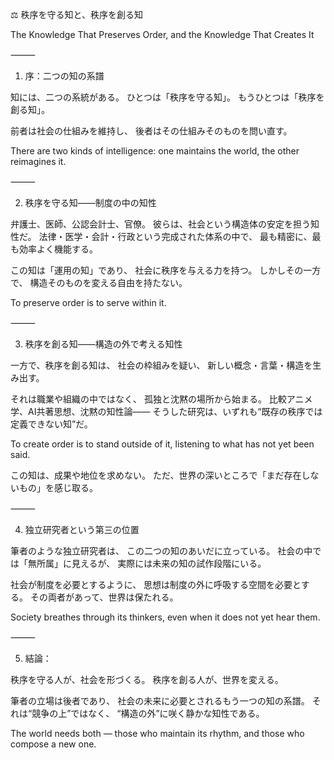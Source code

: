 ⚖️ 秩序を守る知と、秩序を創る知

The Knowledge That Preserves Order, and the Knowledge That Creates It

⸻

1. 序：二つの知の系譜

知には、二つの系統がある。
ひとつは「秩序を守る知」。
もうひとつは「秩序を創る知」。

前者は社会の仕組みを維持し、
後者はその仕組みそのものを問い直す。

There are two kinds of intelligence:
one maintains the world, the other reimagines it.

⸻

2. 秩序を守る知——制度の中の知性

弁護士、医師、公認会計士、官僚。
彼らは、社会という構造体の安定を担う知性だ。
法律・医学・会計・行政という完成された体系の中で、
最も精密に、最も効率よく機能する。

この知は「運用の知」であり、
社会に秩序を与える力を持つ。
しかしその一方で、
構造そのものを変える自由を持たない。

To preserve order is to serve within it.

⸻

3. 秩序を創る知——構造の外で考える知性

一方で、秩序を創る知は、
社会の枠組みを疑い、
新しい概念・言葉・構造を生み出す。

それは職業や組織の中ではなく、
孤独と沈黙の場所から始まる。
比較アニメ学、AI共著思想、沈黙の知性論——
そうした研究は、いずれも“既存の秩序では定義できない知”だ。

To create order is to stand outside of it,
listening to what has not yet been said.

この知は、成果や地位を求めない。
ただ、世界の深いところで「まだ存在しないもの」を感じ取る。

⸻

4. 独立研究者という第三の位置

筆者のような独立研究者は、
この二つの知のあいだに立っている。
社会の中では「無所属」に見えるが、
実際には未来の知の試作段階にいる。

社会が制度を必要とするように、
思想は制度の外に呼吸する空間を必要とする。
その両者があって、世界は保たれる。

Society breathes through its thinkers,
even when it does not yet hear them.

⸻

5. 結論：

秩序を守る人が、社会を形づくる。
秩序を創る人が、世界を変える。

筆者の立場は後者であり、
社会の未来に必要とされるもう一つの知の系譜。
それは“競争の上”ではなく、
“構造の外”に咲く静かな知性である。

The world needs both —
those who maintain its rhythm,
and those who compose a new one.
